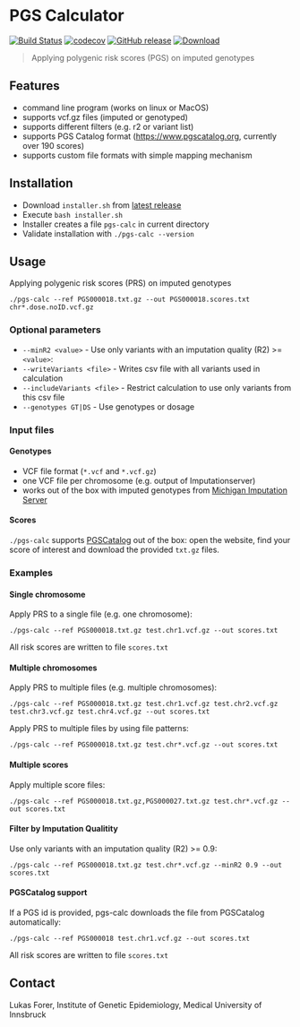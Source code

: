 # PGS Calculator

[![Build Status](https://travis-ci.org/lukfor/pgs-calc.svg?branch=master)](https://travis-ci.org/lukfor/pgs-calc)
[![codecov](https://codecov.io/gh/lukfor/pgs-calc/branch/master/graph/badge.svg)](https://codecov.io/gh/lukfor/pgs-calc)
[![GitHub release](https://img.shields.io/github/release/lukfor/pgs-calc.svg)](https://GitHub.com/lukfor/pgs-calc/releases/)
[ ![Download](https://api.bintray.com/packages/lukfor/maven/pgs-calc/images/download.svg) ](https://bintray.com/lukfor/maven/pgs-calc/_latestVersion)

> Applying polygenic risk scores (PGS) on imputed genotypes

## Features

- command line program (works on linux or MacOS)
- supports vcf.gz files (imputed or genotyped)
- supports different filters (e.g. r2 or variant list)
- supports PGS Catalog format (https://www.pgscatalog.org, currently over 190 scores)
- supports custom file formats with simple mapping mechanism


## Installation

- Download `installer.sh` from [latest release](https://github.com/lukfor/pgs-calc/releases/latest)
- Execute `bash installer.sh`
- Installer creates a file `pgs-calc` in current directory
- Validate installation with `./pgs-calc --version`

## Usage

Applying polygenic risk scores (PRS) on imputed genotypes

```
./pgs-calc --ref PGS000018.txt.gz --out PGS000018.scores.txt chr*.dose.noID.vcf.gz
```

### Optional parameters

- `--minR2 <value>` - Use only variants with an imputation quality (R2) >= `<value>`:
- `--writeVariants <file>` - Writes csv file with all variants used in calculation
- `--includeVariants <file>` - Restrict calculation to use only variants from this csv file
- `--genotypes GT|DS` - Use genotypes or dosage


### Input files

#### Genotypes

- VCF file format (`*.vcf` and `*.vcf.gz`)
- one VCF file per chromosome (e.g. output of Imputationserver)
- works out of the box with imputed genotypes from [Michigan Imputation Server](http://imputationserver.sph.umich.edu)

#### Scores

`./pgs-calc` supports [PGSCatalog](https://www.pgscatalog.org) out of the box: open the website, find your score of interest and download the provided `txt.gz` files.


### Examples

#### Single chromosome

Apply PRS to a single file (e.g. one chromosome):

```
./pgs-calc --ref PGS000018.txt.gz test.chr1.vcf.gz --out scores.txt
```

All risk scores are written to file `scores.txt`

#### Multiple chromosomes

Apply PRS to multiple files (e.g. multiple chromosomes):

```
./pgs-calc --ref PGS000018.txt.gz test.chr1.vcf.gz test.chr2.vcf.gz test.chr3.vcf.gz test.chr4.vcf.gz --out scores.txt
```

Apply PRS to multiple files by using file patterns:

```
./pgs-calc --ref PGS000018.txt.gz test.chr*.vcf.gz --out scores.txt
```

#### Multiple scores

Apply multiple score files:

```
./pgs-calc --ref PGS000018.txt.gz,PGS000027.txt.gz test.chr*.vcf.gz --out scores.txt
```


#### Filter by Imputation Qualitity

Use only variants with an imputation quality (R2) >= 0.9:

```
./pgs-calc --ref PGS000018.txt.gz test.chr*.vcf.gz --minR2 0.9 --out scores.txt
```

#### PGSCatalog support

If a PGS id is provided, pgs-calc downloads the file from PGSCatalog automatically:

```
./pgs-calc --ref PGS000018 test.chr1.vcf.gz --out scores.txt
```

All risk scores are written to file `scores.txt`

## Contact

Lukas Forer, Institute of Genetic Epidemiology, Medical University of Innsbruck
